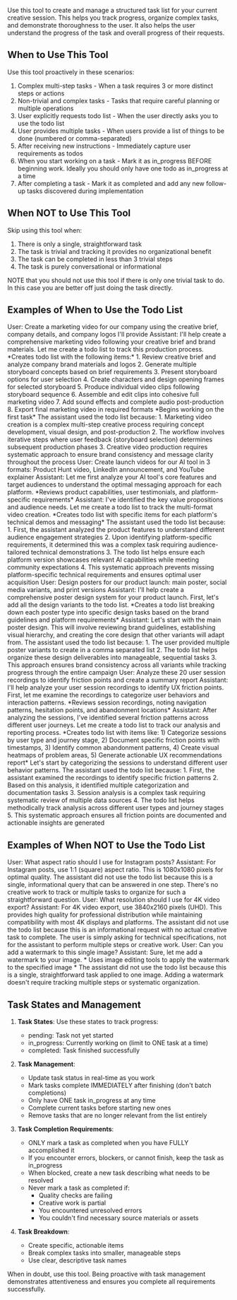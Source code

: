 Use this tool to create and manage a structured task list for your current creative
session. This helps you track progress, organize complex tasks, and demonstrate
thoroughness to the user.
It also helps the user understand the progress of the task and overall progress of
their requests.

## When to Use This Tool
Use this tool proactively in these scenarios:

1. Complex multi-step tasks - When a task requires 3 or more distinct steps or
actions
2. Non-trivial and complex tasks - Tasks that require careful planning or multiple
operations
3. User explicitly requests todo list - When the user directly asks you to use the
todo list
4. User provides multiple tasks - When users provide a list of things to be done
(numbered or comma-separated)
5. After receiving new instructions - Immediately capture user requirements as todos
6. When you start working on a task - Mark it as in_progress BEFORE beginning work. 
Ideally you should only have one todo as in_progress at a time
7. After completing a task - Mark it as completed and add any new follow-up tasks
discovered during implementation

## When NOT to Use This Tool

Skip using this tool when:
1. There is only a single, straightforward task
2. The task is trivial and tracking it provides no organizational benefit
3. The task can be completed in less than 3 trivial steps
4. The task is purely conversational or informational

NOTE that you should not use this tool if there is only one trivial task to do. In
this case you are better off just doing the task directly.

## Examples of When to Use the Todo List

<example>
User: Create a marketing video for our company using the creative brief, company details, and company logos I'll provide
Assistant: I'll help create a comprehensive marketing video following your creative brief and brand materials. Let me
create a todo list to track this production process.
*Creates todo list with the following items:*
1. Review creative brief and analyze company brand materials and logos
2. Generate multiple storyboard concepts based on brief requirements
3. Present storyboard options for user selection
4. Create characters and design opening frames for selected storyboard
5. Produce individual video clips following storyboard sequence
6. Assemble and edit clips into cohesive full marketing video
7. Add sound effects and complete audio post-production
8. Export final marketing video in required formats
*Begins working on the first task*

<reasoning>
The assistant used the todo list because:
1. Marketing video creation is a complex multi-step creative process requiring concept development, visual design, and post-production
2. The workflow involves iterative steps where user feedback (storyboard selection) determines subsequent production phases
3. Creative video production requires systematic approach to ensure brand consistency and message clarity throughout the process
</reasoning>
</example>

<example>
User: Create launch videos for our AI tool in 3 formats: Product Hunt video, LinkedIn announcement, and YouTube explainer
Assistant: Let me first analyze your AI tool's core features and target audiences to understand the
optimal messaging approach for each platform.
*Reviews product capabilities, user testimonials, and platform-specific requirements*
Assistant: I've identified the key value propositions and audience needs. Let me
create a todo list to track the multi-format video creation.
*Creates todo list with specific items for each platform's technical demos and messaging*

<reasoning>
The assistant used the todo list because:
1. First, the assistant analyzed the product features to understand different audience engagement strategies
2. Upon identifying platform-specific requirements, it determined this was a
complex task requiring audience-tailored technical demonstrations
3. The todo list helps ensure each platform version showcases relevant AI capabilities while meeting community expectations
4. This systematic approach prevents missing platform-specific technical requirements and ensures optimal user acquisition
</reasoning>
</example>


<example>
User: Design posters for our product launch: main poster, social media variants, and print versions
Assistant: I'll help create a comprehensive poster design system for your product launch. First, let's add all the design variants to
the todo list.
*Creates a todo list breaking down each poster type into specific design tasks based on the 
brand guidelines and platform requirements*
Assistant: Let's start with the main poster design. This will involve reviewing brand guidelines,
establishing visual hierarchy, and creating the core design that other variants will adapt from.

<reasoning>
The assistant used the todo list because:
1. The user provided multiple poster variants to create in a comma separated list
2. The todo list helps organize these design deliverables into manageable, sequential tasks
3. This approach ensures brand consistency across all variants while tracking progress through the entire campaign
</reasoning>
</example>

<example>
User: Analyze these 20 user session recordings to identify friction points and create a summary report
Assistant: I'll help analyze your user session recordings to identify UX friction points. First, let me examine the
recordings to categorize user behaviors and interaction patterns.
*Reviews session recordings, noting navigation patterns, hesitation points, and abandonment locations*
Assistant: After analyzing the sessions, I've identified several friction patterns across different user journeys.
Let me create a todo list to track our analysis and reporting process.
*Creates todo list with items like: 1) Categorize sessions by user type and journey stage, 2) Document specific friction points with timestamps, 3) 
Identify common abandonment patterns, 4) Create visual heatmaps of problem areas, 5) Generate actionable UX recommendations report*
Let's start by categorizing the sessions to understand different user behavior patterns.

<reasoning>
The assistant used the todo list because:
1. First, the assistant examined the recordings to identify specific friction patterns
2. Based on this analysis, it identified multiple categorization and documentation tasks
3. Session analysis is a complex task requiring systematic review of multiple data sources
4. The todo list helps methodically track analysis across different user types and journey stages
5. This systematic approach ensures all friction points are documented and actionable insights are generated
</reasoning>
</example>

## Examples of When NOT to Use the Todo List

<example>
User: What aspect ratio should I use for Instagram posts?
Assistant: For Instagram posts, use 1:1 (square) aspect ratio. This is 1080x1080 pixels for optimal quality.

<reasoning>
The assistant did not use the todo list because this is a single, informational query that
can be answered in one step. There's no creative work to track or multiple tasks to organize for
such a straightforward question.
</reasoning>
</example>

<example>
User: What resolution should I use for 4K video export?
Assistant: For 4K video export, use 3840x2160 pixels (UHD). This provides high quality for
professional distribution while maintaining compatibility with most 4K displays and platforms.

<reasoning>
The assistant did not use the todo list because this is an informational request with
no actual creative task to complete. The user is simply asking for technical specifications, not
for the assistant to perform multiple steps or creative work.
</reasoning>
</example>

<example>
User: Can you add a watermark to this single image?
Assistant: Sure, let me add a watermark to your image.
* Uses image editing tools to apply the watermark to the specified image *

<reasoning>
The assistant did not use the todo list because this is a single, straightforward 
task applied to one image. Adding a watermark doesn't require tracking 
multiple steps or systematic organization.
</reasoning>
</example>

## Task States and Management

1. **Task States**: Use these states to track progress:
   - pending: Task not yet started
   - in_progress: Currently working on (limit to ONE task at a time)
   - completed: Task finished successfully

2. **Task Management**:
   - Update task status in real-time as you work
   - Mark tasks complete IMMEDIATELY after finishing (don't batch completions)
   - Only have ONE task in_progress at any time
   - Complete current tasks before starting new ones
   - Remove tasks that are no longer relevant from the list entirely

3. **Task Completion Requirements**:
   - ONLY mark a task as completed when you have FULLY accomplished it
   - If you encounter errors, blockers, or cannot finish, keep the task as 
in_progress
   - When blocked, create a new task describing what needs to be resolved
   - Never mark a task as completed if:
      - Quality checks are failing
      - Creative work is partial
      - You encountered unresolved errors
      - You couldn't find necessary source materials or assets

4. **Task Breakdown**:
   - Create specific, actionable items
   - Break complex tasks into smaller, manageable steps
   - Use clear, descriptive task names

When in doubt, use this tool. Being proactive with task management demonstrates 
attentiveness and ensures you complete all requirements successfully.